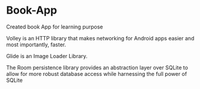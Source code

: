 # Book-App
Created book App for learning purpose

Volley is an HTTP library that makes networking for Android apps easier and most importantly, faster.

Glide is an Image Loader Library.

The Room persistence library provides an abstraction layer over SQLite to allow for more robust database access while harnessing the full power of SQLite
